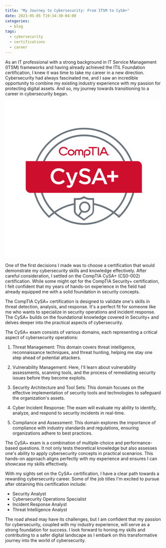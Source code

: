 ```yaml
---
title: "My Journey to Cybersecurity: From ITSM to CySA+"
date: 2023-05-05 T19:34:30-04:00
categories:
  - blog
tags:
  - cybersecurity
  - certifications
  - career
---
```


As an IT professional with a strong background in IT Service Management (ITSM) frameworks and having already achieved the ITIL Foundation certification, I knew it was time to take my career in a new direction. Cybersecurity had always fascinated me, and I saw an incredible opportunity to combine my existing industry experience with my passion for protecting digital assets. And so, my journey towards transitioning to a career in cybersecurity began.

![CYSA+ Logo](assets/images/cysa%20logo.svg "Cysa+ Logo") 


One of the first decisions I made was to choose a certification that would demonstrate my cybersecurity skills and knowledge effectively. After careful consideration, I settled on the CompTIA CySA+ (CS0-002) certification. While some might opt for the CompTIA Security+ certification, I felt confident that my years of hands-on experience in the field had already equipped me with a solid foundation in security concepts.

The CompTIA CySA+ certification is designed to validate one's skills in threat detection, analysis, and response. It's a perfect fit for someone like me who wants to specialize in security operations and incident response. The CySA+ builds on the foundational knowledge covered in Security+ and delves deeper into the practical aspects of cybersecurity.

The CySA+ exam consists of various domains, each representing a critical aspect of cybersecurity operations:

1. Threat Management: This domain covers threat intelligence, reconnaissance techniques, and threat hunting, helping me stay one step ahead of potential attackers.

2. Vulnerability Management: Here, I'll learn about vulnerability assessments, scanning tools, and the process of remediating security issues before they become exploits.
 
3. Security Architecture and Tool Sets: This domain focuses on the effective implementation of security tools and technologies to safeguard the organization's assets.

4. Cyber Incident Response: The exam will evaluate my ability to identify, analyze, and respond to security incidents in real-time.

5. Compliance and Assessment: This domain explores the importance of compliance with industry standards and regulations, ensuring organizations adhere to best practices.

The CySA+ exam is a combination of multiple-choice and performance-based questions. It not only tests theoretical knowledge but also assesses one's ability to apply cybersecurity concepts in practical scenarios. This hands-on approach aligns perfectly with my experience and ensures I can showcase my skills effectively.

With my sights set on the CySA+ certification, I have a clear path towards a rewarding cybersecurity career. Some of the job titles I'm excited to pursue after obtaining this certification include:

- Security Analyst
- Cybersecurity Operations Specialist
- Incident Response Analyst
- Threat Intelligence Analyst

The road ahead may have its challenges, but I am confident that my passion for cybersecurity, coupled with my industry experience, will serve as a strong foundation for success. I look forward to honing my skills and contributing to a safer digital landscape as I embark on this transformative journey into the world of cybersecurity.
